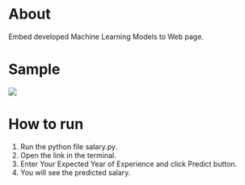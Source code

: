 <h1>About</h1>
  Embed developed Machine Learning Models to Web page.
<br>
<h1>Sample</h1>
<img src= "https://github.com/AryamanGurjar/Salary-Predictor-ML-Project/assets/82881082/d44636fe-9441-4cd4-97f1-4f8406020709">

<br>
<h1>How to run</h1>


1. Run the python file salary.py.
2. Open the link in the terminal.
3. Enter Your Expected Year of Experience and click Predict button.
4. You will see the predicted salary.

